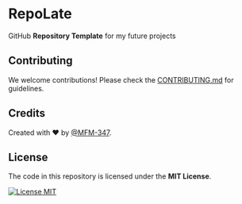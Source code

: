 # RepoLate

GitHub **Repository Template** for my future projects

## Contributing

We welcome contributions! Please check the [CONTRIBUTING.md](https://github.com/MFM-347/RepoLate/blob/main/CONTRIBUTING.md) for guidelines.

## Credits

Created with ❤️ by [@MFM-347](https://github.com/mfm-347).

## License

The code in this repository is licensed under the **MIT License**.

[![License MIT](https://img.shields.io/badge/License-MIT-green.svg)](https://opensource.org/licenses/MIT)
